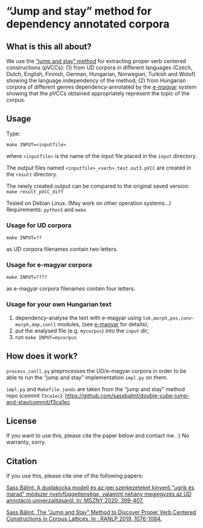 # “Jump and stay” method for dependency annotated corpora

## What is this all about?

We use the [“jump and stay” method](https://github.com/sassbalint/double-cube-jump-and-stay) for
extracting proper verb centered constructions (pVCCs):
(1) from UD corpora in different languages
(Czech, Dutch, English, Finnish, German, Hungarian,
Norwegian, Turkish and Wolof)
showing the language independency of the method;
(2) from Hungarian corpora of different genres
dependency-annotated by the
[e-magyar](https://github.com/nytud/emtsv) system
showing that the pVCCs obtained 
appropriately represent the topic of the corpus.

## Usage

Type:

`make INPUT=<inputfile>`

where `<inputfile>` is the name of the input file
placed in the `input` directory.

The output files named `<inputfile>_<verb>.test.out3.pVCC`
are created in the `result` directory.

The newly created output can be compared to
the original saved version:
`make result_pVCC_diff`

Tested on Debian Linux. (May work on other operation systems...)\
Requirements:
`python3` and
`make`

### Usage for UD corpora

`make INPUT=??`

as UD corpora filenames contain two letters.

### Usage for e-magyar corpora

`make INPUT=????`

as e-magyar corpora filenames contain four letters.

### Usage for your own Hungarian text

1. dependency-analyse the text with e-magyar
using `tok,morph,pos,conv-morph,dep,conll` modules,
(see [e-magyar](https://github.com/nytud/emtsv) for details);
2. put the analysed file (e.g. `mycorpus`) into the `input` dir;
3. run `make INPUT=mycorpus`

## How does it work?

`process_conll.py` preprocesses the UD/e-magyar corpora
in order to be able to run the
“jump and stay” implementation `impl.py` on them.

`impl.py` and `Makefile.jands` are taken from the
“jump and stay” method repo (commit `f3ca1ec`):
https://github.com/sassbalint/double-cube-jump-and-stay/commit/f3ca1ec

## License

If you want to use this, please cite the paper below and contact me. :)
No warranty, sorry.

## Citation

If you use this, please cite one of the following papers:

[Sass Bálint. A duplakocka modell és az igei szerkezeteket kinyerő "ugrik és marad" módszer nyelvfüggetlensége, valamint néhány megjegyzés az UD annotáció univerzalitásáról. In: MSZNY 2020, 399-407.](http://real.mtak.hu/114060/1/dc_langindep.pdf)

[Sass Bálint. The "Jump and Stay" Method to Discover Proper Verb Centered Constructions in Corpus Lattices. In : RANLP 2019, 1076-1084.](http://www.nytud.hu/oszt/korpusz/resources/sb_jump_and_stay.pdf)

